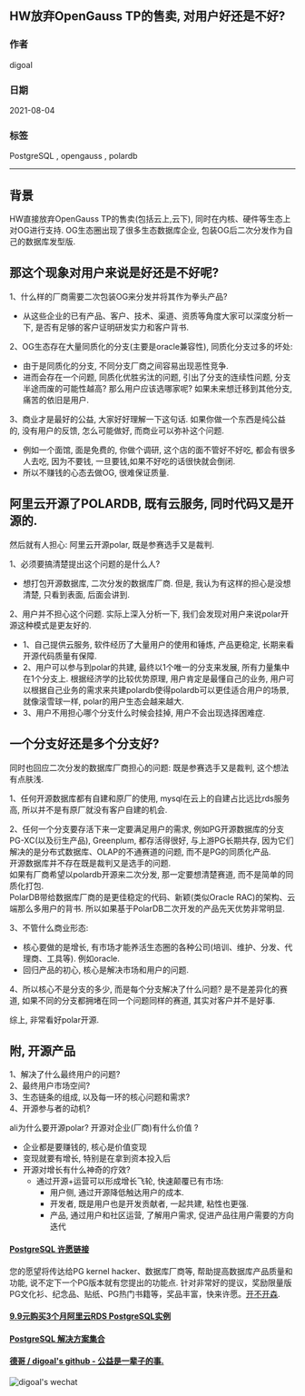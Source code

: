 ## HW放弃OpenGauss TP的售卖, 对用户好还是不好?     
    
### 作者    
digoal    
    
### 日期    
2021-08-04     
    
### 标签    
PostgreSQL , opengauss , polardb    
    
----    
    
## 背景    
HW直接放弃OpenGauss TP的售卖(包括云上,云下), 同时在内核、硬件等生态上对OG进行支持. OG生态圈出现了很多生态数据库企业, 包装OG后二次分发作为自己的数据库发型版.     
    
## 那这个现象对用户来说是好还是不好呢?      
1、什么样的厂商需要二次包装OG来分发并将其作为拳头产品?      
- 从这些企业的已有产品、客户、技术、渠道、资质等角度大家可以深度分析一下, 是否有足够的客户证明研发实力和客户背书.      
    
2、OG生态存在大量同质化的分支(主要是oracle兼容性), 同质化分支过多的坏处:     
- 由于是同质化的分支, 不同分支厂商之间容易出现恶性竞争.     
- 进而会存在一个问题, 同质化优胜劣汰的问题, 引出了分支的连续性问题, 分支半途而废的可能性越高? 那么用户应该选哪家呢? 如果未来想迁移到其他分支, 痛苦的依旧是用户.     
  
3、商业才是最好的公益, 大家好好理解一下这句话. 如果你做一个东西是纯公益的, 没有用户的反馈, 怎么可能做好, 而商业可以弥补这个问题.  
- 例如一个面馆, 面是免费的, 你做个调研, 这个店的面不管好不好吃, 都会有很多人去吃, 因为不要钱, 一旦要钱,如果不好吃的话很快就会倒闭.  
- 所以不赚钱的心态去做OG, 很难保证质量.  
    
    
## 阿里云开源了POLARDB, 既有云服务, 同时代码又是开源的.     
然后就有人担心: 阿里云开源polar, 既是参赛选手又是裁判.     
    
1、必须要搞清楚提出这个问题的是什么人?     
- 想打包开源数据库, 二次分发的数据库厂商. 但是, 我认为有这样的担心是没想清楚, 只看到表面, 后面会讲到.     
    
2、用户并不担心这个问题. 实际上深入分析一下, 我们会发现对用户来说polar开源这种模式是更友好的.     
- 1、自己提供云服务, 软件经历了大量用户的使用和锤炼, 产品更稳定, 长期来看开源代码质量有保障.    
- 2、用户可以参与到polar的共建, 最终以1个唯一的分支来发展, 所有力量集中在1个分支上. 根据经济学的比较优势原理, 用户肯定是最懂自己的业务, 用户可以根据自己业务的需求来共建polardb使得polardb可以更佳适合用户的场景, 就像滚雪球一样, polar的用户生态会越来越大.     
- 3、用户不用担心哪个分支什么时候会挂掉, 用户不会出现选择困难症.     
    
## 一个分支好还是多个分支好?    
    
同时也回应二次分发的数据库厂商担心的问题: 既是参赛选手又是裁判, 这个想法有点肤浅.    
    
1、任何开源数据库都有自建和原厂的使用, mysql在云上的自建占比远比rds服务高, 所以并不是有原厂就没有客户自建的机会.     
    
2、任何一个分支要存活下来一定要满足用户的需求, 例如PG开源数据库的分支PG-XC(以及衍生产品), Greenplum, 都存活得很好, 与上游PG长期共存, 因为它们解决的是分布式数据库、OLAP的不通赛道的问题, 而不是PG的同质化产品.     
开源数据库并不存在既是裁判又是选手的问题.     
如果有厂商希望以polardb开源来二次分发, 那一定要想清楚赛道, 而不是简单的同质化打包.   
PolarDB带给数据库厂商的是更佳稳定的代码、新颖(类似Oracle RAC)的架构、云端那么多用户的背书. 所以如果基于PolarDB二次开发的产品先天优势非常明显.   
    
3、不管什么商业形态:     
- 核心要做的是增长, 有市场才能养活生态圈的各种公司(培训、维护、分发、代理商、工具等). 例如oracle.     
- 回归产品的初心, 核心是解决市场和用户的问题.     
    
4、所以核心不是分支的多少, 而是每个分支解决了什么问题? 是不是差异化的赛道, 如果不同的分支都拥堵在同一个问题同样的赛道, 其实对客户并不是好事.      
    
综上, 非常看好polar开源.    
    
## 附, 开源产品     
1、解决了什么最终用户的问题?     
2、最终用户市场空间?     
3、生态链条的组成, 以及每一环的核心问题和需求?    
4、开源参与者的动机?     
  
ali为什么要开源polar? 开源对企业(厂商)有什么价值 ?   
- 企业都是要赚钱的, 核心是价值变现  
- 变现就要有增长, 特别是在拿到资本投入后  
- 开源对增长有什么神奇的疗效?   
    - 通过开源+运营可以形成增长飞轮, 快速颠覆已有市场:    
        - 用户侧, 通过开源降低触达用户的成本.   
        - 开发者, 既是用户也是开发贡献者, 一起共建, 粘性也更强.   
        - 产品, 通过用户和社区运营, 了解用户需求, 促进产品往用户需要的方向迭代  
    
  
#### [PostgreSQL 许愿链接](https://github.com/digoal/blog/issues/76 "269ac3d1c492e938c0191101c7238216")
您的愿望将传达给PG kernel hacker、数据库厂商等, 帮助提高数据库产品质量和功能, 说不定下一个PG版本就有您提出的功能点. 针对非常好的提议，奖励限量版PG文化衫、纪念品、贴纸、PG热门书籍等，奖品丰富，快来许愿。[开不开森](https://github.com/digoal/blog/issues/76 "269ac3d1c492e938c0191101c7238216").  
  
  
#### [9.9元购买3个月阿里云RDS PostgreSQL实例](https://www.aliyun.com/database/postgresqlactivity "57258f76c37864c6e6d23383d05714ea")
  
  
#### [PostgreSQL 解决方案集合](https://yq.aliyun.com/topic/118 "40cff096e9ed7122c512b35d8561d9c8")
  
  
#### [德哥 / digoal's github - 公益是一辈子的事.](https://github.com/digoal/blog/blob/master/README.md "22709685feb7cab07d30f30387f0a9ae")
  
  
![digoal's wechat](../pic/digoal_weixin.jpg "f7ad92eeba24523fd47a6e1a0e691b59")
  
